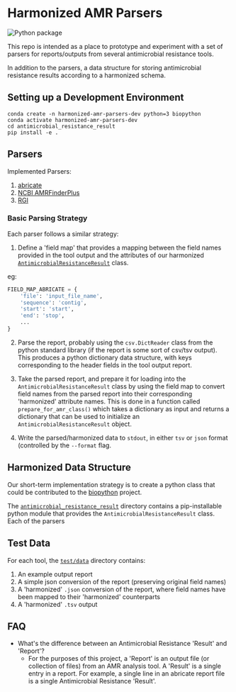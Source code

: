 # Harmonized AMR Parsers

![Python package](https://github.com/dfornika/harmonized-amr-parsers/workflows/Python%20package/badge.svg)

This repo is intended as a place to prototype and experiment with a set of parsers for reports/outputs from several
antimicrobial resistance tools.

In addition to the parsers, a data structure for storing antimicrobial resistance results according to a harmonized schema.

## Setting up a Development Environment

```
conda create -n harmonized-amr-parsers-dev python=3 biopython
conda activate harmonized-amr-parsers-dev
cd antimicrobial_resistance_result
pip install -e .
```

## Parsers

Implemented Parsers:

1. [abricate](parsers/abricate_report_parser.py)
2. [NCBI AMRFinderPlus](parsers/ncbiamrfinderplus_report_parser.py)
3. [RGI](parsers/rgi_report_parser.py)

### Basic Parsing Strategy

Each parser follows a similar strategy:

1. Define a 'field map' that provides a mapping between the field names provided in the tool output and the attributes of our harmonized [`AntimicrobialResistanceResult`](antimicrobial_resistance_result/AntimicrobialResistance/Result.py) class.

eg:

```python
FIELD_MAP_ABRICATE = {
    'file': 'input_file_name',
    'sequence': 'contig',
    'start': 'start',
    'end': 'stop',
    ...
}
```

2. Parse the report, probably using the `csv.DictReader` class from the python standard library (if the report is some sort of csv/tsv output). This produces a python dictionary data structure, with keys corresponding to the header fields in the tool output report.

3. Take the parsed report, and prepare it for loading into the `AntimicrobialResistanceResult` class by using the field map to convert field names from the parsed report into their corresponding 'harmonized' attribute names. This is done in a function called `prepare_for_amr_class()` which takes a dictionary as input and returns a dictionary that can be used to initialize an `AntimicrobialResistanceResult` object.

4. Write the parsed/harmonized data to `stdout`, in either `tsv` or `json` format (controlled by the `--format` flag.

## Harmonized Data Structure

Our short-term implementation strategy is to create a python class that could be contributed to the [biopython](https://biopython.org/) project.

The [`antimicrobial_resistance_result`](antimicrobial_resistance_result) directory contains a pip-installable python module that provides the `AntimicrobialResistanceResult` class. Each of the parsers

## Test Data

For each tool, the [`test/data`](test/data) directory contains:

1. An example output report
2. A simple json conversion of the report (preserving original field names)
3. A 'harmonized' `.json` conversion of the report, where field names have been mapped to their 'harmonized' counterparts
4. A 'harmonized' `.tsv` output

## FAQ

* What's the difference between an Antimicrobial Resistance 'Result' and 'Report'?
  * For the purposes of this project, a 'Report' is an output file (or collection of files) from an AMR analysis tool.
    A 'Result' is a single entry in a report. For example, a single line in an abricate report file is a single Antimicrobial
    Resistance 'Result'.
